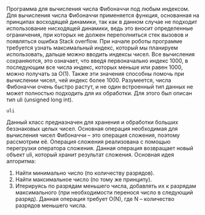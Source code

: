 Программа для вычисления числа Фибоначчи под любым индексом.
Для вычисления числа Фибоначчи применяется функция, основанная на принципах восходящей динамики, так как в данном случае не подходит использование нисходящей динамики, ведь это вносит определенные ограничения, при которых не должен переполниться стек вызовов и появляться ошибка Stack overflow. При начале роботы программе требуется узнать максимальный индекс, который мы планируем использовать, дальше можно вводить индексы чисел. Все вычисления сохраняются, это означает, что введя первоначально индекс 1000, в последующим все числа индекс, которых меньше или равен 1000, можно получать за O(1). Также эти значения способны помочь при вычислении чисел, чей индекс более 1000. 
Разумеется, числа Фибоначчи очень быстро растут, и не один встроенный тип данных не может полностью подходить для их обработки. Для этого был описан тип uli (unsigned long int).

	uli
Данный класс предназначен для хранения и обработки больших беззнаковых целых чисел. Основная операция необходимая для вычисления чисел Фибоначчи – это операция сложения, поэтому рассмотрим её. Операция сложения реализована с помощью перегрузки оператора сложения. Данная операция возвращает новый объект uli, который хранит результат сложения. Основная идея алгоритма:
1.	Найти минимально число (по количеству разрядов).
2.	Найти максимальное число (по тому же принципу).
3.	Итерируясь по разрядам меньшего числа, добавлять их к разрядам максимального (при необходимости перенося число в следующий разряд).
Данная операция требует O(N), где N – количество разрядов меньшего числа.
